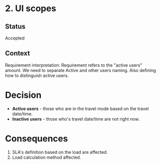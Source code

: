 # 2. UI scopes

## Status
Accepted

## Context
Requirement interpretation: 
Requirement refers to the "active users" amount. We need to separate Active and other users naming.
Also defining how to distinguish active users.

# Decision
* **Active users** - those who are in the travel mode based on the travel date/time.
* **Inactive users** - those who's travel date/time are not right now.

# Consequences
1. SLA's definition based on the load are affected. 
2. Load calculation method affected.
